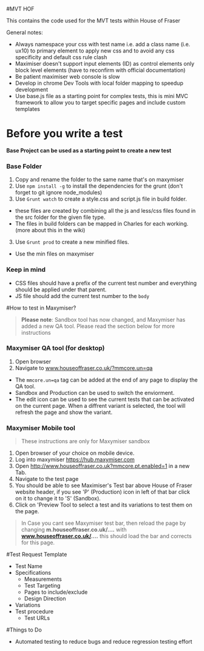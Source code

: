 #MVT HOF

This contains the code used for the MVT tests within House of Fraser

General notes:

* Always namespace your css with test name i.e. add a class name (i.e. ux10) to primary element to apply new css and to avoid any css specificity and default css rule clash
* Maximiser doesn't support input elements (ID) as control elements only block level elements (have to reconfirm with official documentation)
* Be patient maximiser web console is slow
* Develop in chrome Dev Tools with local folder mapping to speedup development
* Use base.js file as a starting point for complex tests, this is mini MVC framework to allow you to target specific pages and include custom templates

# Before you write a test
**Base Project can be used as a starting point to create a new test**

### Base Folder
1. Copy and rename the folder to the same name that's on maxymiser
3. Use `npm install -g` to install the dependencies for the grunt (don't forget to git ignore node_modules)
2. Use `Grunt watch` to create a style.css and script.js file in build folder.  
  - these files are created by combining all the js and less/css files found in the src folder for the given file type.  
  - The files in build folders can be mapped in Charles for each working. (more about this in the wiki)  
3. Use `Grunt prod` to create a new minified files.  
  - Use the min files on maxymiser  

### Keep in mind
* CSS files should have a prefix of the current test number and everything should be applied under that parent.
* JS file should add the current test number to the `body` 





#How to test in Maxymiser?
> **Please note**: Sandbox tool has now changed, and Maxymiser has added a new QA tool. Please read the section below for more instructions 

### Maxymiser QA tool (for desktop)
1. Open browser
2. Navigate to www.houseoffraser.co.uk/?mmcore.un=qa  

* The `mmcore.un=qa` tag can be added at the end of any page to display the QA tool.  
* Sandbox and Production can be used to switch the enviorment.
* The edit icon can be used to see the current tests that can be activated on the current page. When a diffrent variant is selected, the tool will refresh the page and show the variant.

### Maxymiser Mobile tool
> These instructions are only for Maxymiser sandbox  

1. Open browser of your choice on mobile device.
2. Log into maxymiser https://hub.maxymiser.com
3. Open http://www.houseoffraser.co.uk?mmcore.pt.enabled=1 in a new Tab.
4. Navigate to the test page
5. You should be able to see Maximiser's Test bar above House of Fraser website header, if you see 'P' (Production) icon in left of that bar click on it to change it to 'S' (Sandbox).
6. Click on 'Preview Tool to select a test and its variations to test them on the page.

> In Case you cant see Maxymiser test bar, then reload the page by changing **m.houseoffraser.co.uk/....** with **www.houseoffraser.co.uk/....** this should load the bar and corrects for this page.

#Test Request Template
* Test Name
* Specifications
    * Measurements
    * Test Targeting
    * Pages to include/exclude
    * Design Direction
* Variations
* Test procedure
    * Test URLs

#Things to Do
* Automated testing to reduce bugs and reduce regression testing effort
